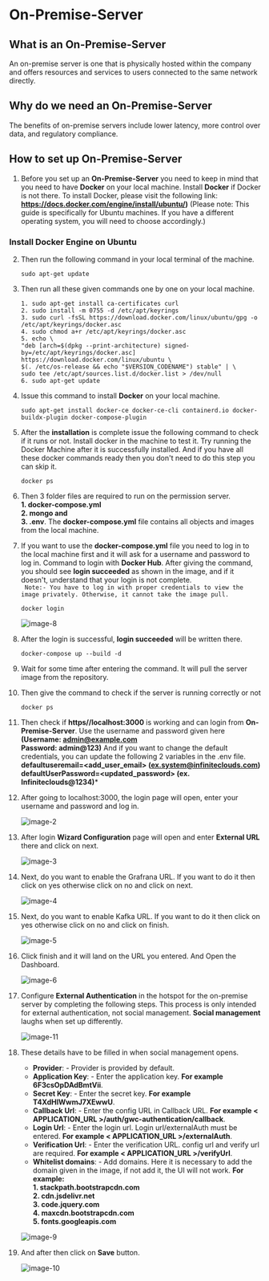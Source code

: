 # On-Premise-Server

## What is an On-Premise-Server 
An on-premise server is one that is physically hosted within the company and offers resources and services to users connected to the same network directly.

## Why do we need an On-Premise-Server
The benefits of on-premise servers include lower latency, more control over data, and regulatory compliance.

## How to set up On-Premise-Server

1. Before you set up an **On-Premise-Server** you need to keep in mind that you need to have **Docker** on your local machine. Install **Docker** if Docker is not there. To install Docker, please visit the following link: **https://docs.docker.com/engine/install/ubuntu/)** (Please note: This guide is specifically for Ubuntu machines. If you have a different operating system, you will need to choose accordingly.)

### Install Docker Engine on Ubuntu
2. Then run the following command in your local terminal of the machine.                 
   ```
   sudo apt-get update
   ```

3. Then run all these given commands one by one on your local machine.
   ```
   1. sudo apt-get install ca-certificates curl                                                                                                                 
   2. sudo install -m 0755 -d /etc/apt/keyrings                                                                                                                                      
   3. sudo curl -fsSL https://download.docker.com/linux/ubuntu/gpg -o /etc/apt/keyrings/docker.asc                                                                             
   4. sudo chmod a+r /etc/apt/keyrings/docker.asc                                                                                                    
   5. echo \
   "deb [arch=$(dpkg --print-architecture) signed-by=/etc/apt/keyrings/docker.asc] https://download.docker.com/linux/ubuntu \
   $(. /etc/os-release && echo "$VERSION_CODENAME") stable" | \
   sudo tee /etc/apt/sources.list.d/docker.list > /dev/null                                                                                                             
   6. sudo apt-get update

   ```

4. Issue this command to install **Docker** on your local machine.

   ```
   sudo apt-get install docker-ce docker-ce-cli containerd.io docker-buildx-plugin docker-compose-plugin
   ```
5. After the **installation** is complete issue the following command to check if it runs or not. Install docker in the machine to test it. Try running the Docker Machine after it is successfully installed. And if you have all these docker commands ready then you don't need to do this step you can skip it. 
   ```
   docker ps
   ```

6. Then 3 folder files are required to run on the permission server.             
   **1. docker-compose.yml               
   2. mongo and            
   3. .env**. The **docker-compose.yml** file contains all objects and images from the local machine.            

7. If you want to use the **docker-compose.yml** file you need to log in to the local machine first and it will ask for a username and password to log in. Command to login with **Docker Hub**. After giving the command, you should see **login succeeded** as shown in the image, and if it doesn't, understand that your login is not complete.                 
   ` Note:- You have to log in with proper credentials to view the image privately. Otherwise, it cannot take the image pull.`
   ```
   docker login
   ```
     ![image-8](https://github.com/Nancypatel1103/ComplianceClient/assets/153616269/84d54d44-b6ad-4f6f-9a83-c55d26cd83c7)

8. After the login is successful, **login succeeded** will be written there.

    ```
    docker-compose up --build -d
    ```
9. Wait for some time after entering the command. It will pull the server image from the repository.
 
10. Then give the command to check if the server is running correctly or not
    ```
    docker ps
    ```

11. Then check if **https//localhost:3000** is working and can login from **On-Premise-Server**. Use the username and password given here                
     **(Username: admin@example.com                                                                                                  
     Password: admin@123)** And if you want to change the default credentials, you can update the following 2 variables in the .env file.            
     **defaultuseremail=<add_user_email> (ex.system@infiniteclouds.com)                                                      
     defaultUserPassword=<updated_password> (ex. Infiniteclouds@1234)***

12. After going to localhost:3000, the login page will open, enter your username and password and log in.

    ![image-2](https://github.com/Nancypatel1103/ComplianceClient/assets/153616269/48a28ed2-f447-456a-b617-feacc5b7de14)

13. After login **Wizard Configuration** page will open and enter **External URL** there and click on next.

    ![image-3](https://github.com/Nancypatel1103/ComplianceClient/assets/153616269/27ac2035-a287-4400-bba4-9e32c8afc540)

14. Next, do you want to enable the Grafrana URL. If you want to do it then click on yes otherwise click on no and click on next.

    ![image-4](https://github.com/Nancypatel1103/ComplianceClient/assets/153616269/af4c5795-10a2-4cdf-9e72-b5256960dd33)

15. Next, do you want to enable Kafka URL. If you want to do it then click on yes otherwise click on no and click on finish.

    ![image-5](https://github.com/Nancypatel1103/ComplianceClient/assets/153616269/18e0ddd7-4c37-4e7c-bdd9-62f59a59d1ab)

16. Click finish and it will land on the URL you entered. And Open the Dashboard.

    ![image-6](https://github.com/Nancypatel1103/ComplianceClient/assets/153616269/9b623c85-5c10-4e23-a1d3-13d71806a901)

17. Configure **External Authentication** in the hotspot for the on-premise server by completing the following steps. This process is only intended for external authentication, not social management. **Social management** laughs when set up differently.                   

    ![image-11](https://github.com/Nancypatel1103/ComplianceClient/assets/153616269/74e47c60-d32b-4942-88c8-2cd6dfaf02d4)


18. These details have to be filled in when social management opens.                                                                
    - **Provider**: - Provider is provided by default.
    - **Application Key**: - Enter the application key. **For example 6F3csOpDAdBmtVii**.
    - **Secret Key**: - Enter the secret key. **For example T4XdHlWwmJ7XEwwU**.
    - **Callback Url**: - Enter the config URL in Callback URL. **For example < APPLICATION_URL >/auth/gwc-authentication/callback**.
    - **Login Url**: - Enter the login url. Login url/externalAuth must be entered. **For example < APPLICATION_URL >/externalAuth**.
    - **Verification Url**: - Enter the verification URL. config url and verify url are required. **For example < APPLICATION_URL >/verifyUrl**.
    - **Whitelist domains**: - Add domains. Here it is necessary to add the domain given in the image, if not add it, the UI will not work. **For example:**    
      **1. stackpath.bootstrapcdn.com**                
      **2. cdn.jsdelivr.net**                     
      **3. code.jquery.com**                     
      **4. maxcdn.bootstrapcdn.com**                 
      **5. fonts.googleapis.com**           

    ![image-9](https://github.com/Nancypatel1103/ComplianceClient/assets/153616269/32f75948-1b6f-45ef-a7b7-4f4c27f69f11)

19. And after then click on **Save** button.

    ![image-10](https://github.com/Nancypatel1103/ComplianceClient/assets/153616269/cebbbc23-8b33-468c-aa7b-d9ec7d96db2f)


    

    

